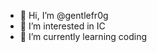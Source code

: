 - 👋 Hi, I’m @gentlefr0g
- 👀 I’m interested in IC
- 🌱 I’m currently learning coding

<!---
gentlefr0g/gentlefr0g is a ✨ special ✨ repository because its `README.md` (this file) appears on your GitHub profile.
You can click the Preview link to take a look at your changes.
--->
